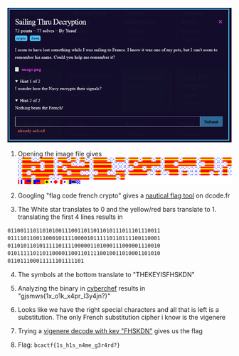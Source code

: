 ![question](Screenshot_2.png)
1) Opening the image file gives
![image](image.png)

2) Googling "flag code french crypto" gives a [nautical flag tool](https://www.dcode.fr/maritime-signals-code) on dcode.fr

3) The White star translates to 0 and the yellow/red bars translate to 1.  translating the first 4 lines results in
```bash
011001110110101001110011011011010111011101110011
011110110011000101111000010111110110111100110001
011010110101111101111000001101000111000001110010
010111110110110000110011011110010011010001101010
011011100011111101111101
```
4) The symbols at the bottom translate to "THEKEYISFHSKDN"

5) Analyzing the binary in [cyberchef](https://gchq.github.io/CyberChef/#recipe=From_Binary('Space',8)&input=MDExMDAxMTEwMTEwMTAxMDAxMTEwMDExMDExMDExMDEwMTExMDExMTAxMTEwMDExCjAxMTExMDExMDAxMTAwMDEwMTExMTAwMDAxMDExMTExMDExMDExMTEwMDExMDAwMQowMTEwMTAxMTAxMDExMTExMDExMTEwMDAwMDExMDEwMDAxMTEwMDAwMDExMTAwMTAKMDEwMTExMTEwMTEwMTEwMDAwMTEwMDExMDExMTEwMDEwMDExMDEwMDAxMTAxMDEwCjAxMTAxMTEwMDAxMTExMTEwMTExMTEwMQ) results in "gjsmws{1x_o1k_x4pr_l3y4jn?}"

6) Looks like we have the right special characters and all that is left is a substitution. The only French substitution cipher i know is the vigenere

7) Trying a [vigenere decode with key "FHSKDN"](https://gchq.github.io/CyberChef/#recipe=From_Binary('Space',8)Vigen%C3%A8re_Decode('FHSKDN')&input=MDExMDAxMTEwMTEwMTAxMDAxMTEwMDExMDExMDExMDEwMTExMDExMTAxMTEwMDExCjAxMTExMDExMDAxMTAwMDEwMTExMTAwMDAxMDExMTExMDExMDExMTEwMDExMDAwMQowMTEwMTAxMTAxMDExMTExMDExMTEwMDAwMDExMDEwMDAxMTEwMDAwMDExMTAwMTAKMDEwMTExMTEwMTEwMTEwMDAwMTEwMDExMDExMTEwMDEwMDExMDEwMDAxMTAxMDEwCjAxMTAxMTEwMDAxMTExMTEwMTExMTEwMQ) gives us the flag

8) Flag: ```bcactf{1s_h1s_n4me_g3r4rd?}```